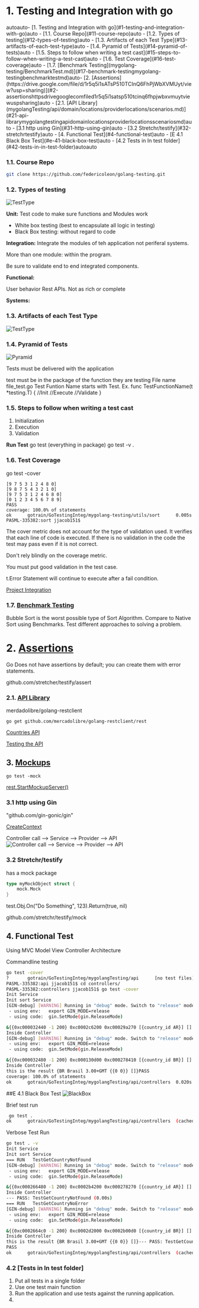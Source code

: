 # 1. Testing and Integration with go

<!-- TOC -->autoauto- [1. Testing and Integration with go](#1-testing-and-integration-with-go)auto        - [1.1. Course Repo](#11-course-repo)auto        - [1.2. Types of testing](#12-types-of-testing)auto        - [1.3. Artifacts of each Test Type](#13-artifacts-of-each-test-type)auto        - [1.4. Pyramid of Tests](#14-pyramid-of-tests)auto        - [1.5. Steps to follow when writing a test cast](#15-steps-to-follow-when-writing-a-test-cast)auto        - [1.6. Test Coverage](#16-test-coverage)auto        - [1.7. [Benchmark Testing](mygolang-testing/BenchmarkTest.md)](#17-benchmark-testingmygolang-testingbenchmarktestmd)auto- [2. [Assertions](https://drive.google.com/file/d/1r5q5i1sATsP510TCInQ6FhPjWbXVMUyt/view?usp=sharing)](#2-assertionshttpsdrivegooglecomfiled1r5q5i1satsp510tcinq6fhpjwbxvmuytviewuspsharing)auto        - [2.1. [API Library](mygolangTesting/api/domain/locations/providerlocations/scenarios.md)](#21-api-librarymygolangtestingapidomainlocationsproviderlocationsscenariosmd)auto        - [3.1 http using Gin](#31-http-using-gin)auto        - [3.2 Stretchr/testify](#32-stretchrtestify)auto    - [4. Functional Test](#4-functional-test)auto    - [E 4.1 Black Box Test](#e-41-black-box-test)auto        - [4.2 Tests in In test folder](#42-tests-in-in-test-folder)autoauto<!-- /TOC -->

### 1.1. Course Repo

```sh
git clone https://github.com/federicoleon/golang-testing.git
```

### 1.2. Types of testing

![TestType](Resources/TestTypes.png)

**Unit:** Test code to make sure functions and Modules work

- White box testing (best to encapsulate all logic in testing)
- Black Box testing: without regard to code

**Integration:** Integrate the modules of teh application not periferal systems.

More than one module: within the program.

Be sure to validate end to end integrated components.

**Functional:**

User behavior
Rest APIs.
Not as rich or complete

**Systems:**

### 1.3. Artifacts of each Test Type

![TestType](Resources/ArtifactsofTypes.png)

### 1.4. Pyramid of Tests

![Pyramid](Resources/Pyramid.png)

Tests must be delivered with the application

test must be in the package of the function they are testing
File name file_test.go
Test Funtion Name starts with Test. Ex.
func TestFunctionName(t *testing.T) {
    //Init
    //Execute
    //Validate
}

### 1.5. Steps to follow when writing a test cast

1. Initialization
2. Execution
3. Validation

**Run Test**
go test (everything in package)
go test -v .

### 1.6. Test Coverage

go test -cover

```PASML-335382:sort jjacob151$ go test -cover
[9 7 5 3 1 2 4 8 0]
[9 8 7 5 4 3 2 1 0]
[9 7 5 3 1 2 4 6 8 0]
[0 1 2 3 4 5 6 7 8 9]
PASS
coverage: 100.0% of statements
ok      gotrain/GoTestingInteg/mygolang-testing/utils/sort      0.005s
PASML-335382:sort jjacob151$
```

The cover metric does not account for the type of validation used.
It verifies that each line of code is executed.
If there is no validation in the code the test may pass even if it is not correct.

Don't rely blindly on the coverage metric.

You must put good validation in the test case.

t.Error Statement will continue to execute after a fail condition.

[Project Integration](mygolang-testing/IntegrationTest.md)

### 1.7. [Benchmark Testing](mygolang-testing/BenchmarkTest.md)

Bubble Sort is the worst possible type of Sort Algorithm. Compare to Native Sort using Benchmarks.
Test different approaches to solving a problem.

# 2. [Assertions](https://drive.google.com/file/d/1r5q5i1sATsP510TCInQ6FhPjWbXVMUyt/view?usp=sharing)

Go Does not have assertions by default; you can create them with error statements.

github.com/stretcher/testify/assert

### 2.1. [API Library](mygolangTesting/api/domain/locations/providerlocations/scenarios.md)

merdadolibre/golang-restclient

```go get github.com/mercadolibre/golang-restclient/rest```

[Countries API](https://api.mercadolibre.com/countries)

[Testing the API](mygolang-testing/api/domain/locations/providerlocations/provider_locations_test.go)

## 3. [Mockups](https://github.com/mercadolibre/golang-restclient/#mockups)

```go test -mock```

[rest.StartMockupServer()](mygolangTesting/api/domain/locations/providerlocations/provider_locations_test.go)

### 3.1 http using Gin

"github.com/gin-gonic/gin"


[CreateContext](mygolangTesting/api/controllers/controller_locations_test.go)

Controller call --> Service --> Provider --> API
![Controller call --> Service --> Provider --> API](Resources/ArtifactsofTypes.png)

### 3.2 Stretchr/testify

has a mock package

```go
type myMockObject struct {
    mock.Mock
}
```

test.Obj.On("Do Something", 123).Return(true, nil)

github.com/stretchr/testify/mock

## 4. Functional Test

Using MVC Model View Controller Architecture

Commandline testing

```sh
go test -cover
?       gotrain/GoTestingInteg/mygolangTesting/api      [no test files]
PASML-335382:api jjacob151$ cd controllers/
PASML-335382:controllers jjacob151$ go test -cover
Init Service
Init sort Service
[GIN-debug] [WARNING] Running in "debug" mode. Switch to "release" mode in production.
 - using env:   export GIN_MODE=release
 - using code:  gin.SetMode(gin.ReleaseMode)

&{{0xc000032440 -1 200} 0xc0002c6200 0xc00029a270 [{country_id AR}] [] -1  0xc0002c4120 map[]  [] map[] map[]}
Inside Controller
[GIN-debug] [WARNING] Running in "debug" mode. Switch to "release" mode in production.
 - using env:   export GIN_MODE=release
 - using code:  gin.SetMode(gin.ReleaseMode)

&{{0xc000032480 -1 200} 0xc000130d00 0xc000278410 [{country_id BR}] [] -1  0xc0000ecc60 map[]  [] map[] map[]}
Inside Controller
this is the result {BR Brasil 3.00+GMT {{0 0}} []}PASS
coverage: 100.0% of statements
ok      gotrain/GoTestingInteg/mygolangTesting/api/controllers  0.020s
```

##E 4.1 Black Box Test
![BlackBox](Resources/BlackBoxTest.png)

Brief test run 

```sh
 go test .
ok      gotrain/GoTestingInteg/mygolangTesting/api/controllers  (cached)
```
Verbose Test Run

```sh
go test . -v
Init Service
Init sort Service
=== RUN   TestGetCountryNotFound
[GIN-debug] [WARNING] Running in "debug" mode. Switch to "release" mode in production.
 - using env:   export GIN_MODE=release
 - using code:  gin.SetMode(gin.ReleaseMode)

&{{0xc000266480 -1 200} 0xc0002b4200 0xc000278270 [{country_id AR}] [] -1  0xc0002ae120 map[]  [] map[] map[]}
Inside Controller
--- PASS: TestGetCountryNotFound (0.00s)
=== RUN   TestGetCountryNoError
[GIN-debug] [WARNING] Running in "debug" mode. Switch to "release" mode in production.
 - using env:   export GIN_MODE=release
 - using code:  gin.SetMode(gin.ReleaseMode)

&{{0xc0002664c0 -1 200} 0xc0002d2000 0xc0002b00d0 [{country_id BR}] [] -1  0xc0002d0000 map[]  [] map[] map[]}
Inside Controller
this is the result {BR Brasil 3.00+GMT {{0 0}} []}--- PASS: TestGetCountryNoError (0.00s)
PASS
ok      gotrain/GoTestingInteg/mygolangTesting/api/controllers  (cached)
```

### 4.2 [Tests in In test folder]

1. Put all tests in a single folder
2. Use one test main function
3. Run the application and use tests against the running application. 
4. 
